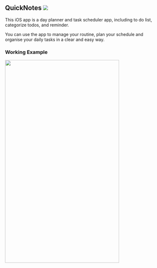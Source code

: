## QuickNotes [![](https://img.shields.io/badge/Anand-Gupta-brightgreen.svg?colorB=ff0000)](https://www.linkedin.com/in/anand-gupta12cs07/)
This iOS app is a day planner and task scheduler app, including to do list, categorize todos, and reminder.

You can use the app to manage your routine, plan your schedule and organise your daily tasks in a clear and easy way.

### Working Example
<img src="https://github.com/anand12cs07/QuickNotes/blob/master/Screenshots/QuickNote.gif" height="667" width="375">
